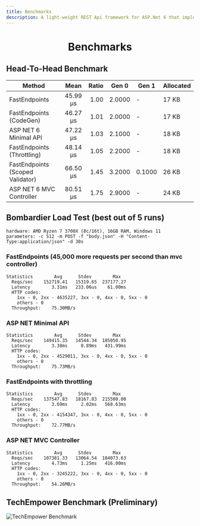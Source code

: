 ```yaml
---
title: Benchmarks
description: A light-weight REST Api framework for ASP.Net 6 that implements REPR (Request-Endpoint-Response) Pattern.
---
```


<h1 align="center">Benchmarks</h1>

## Head-To-Head Benchmark

| Method                           |   Mean   | Ratio | Gen 0  | Gen 1  | Allocated |
| -------------------------------- | :------: | ----: | ------ | ------ | --------- |
| FastEndpoints                    | 45.99 μs |  1.00 | 2.0000 | -      | 17 KB     |
| FastEndpoints (CodeGen)          | 46.27 μs |  1.01 | 2.0000 | -      | 17 KB     |
| ASP NET 6 Minimal API            | 47.22 μs |  1.03 | 2.1000 | -      | 18 KB     |
| FastEndpoints (Throttling)       | 48.14 μs |  1.05 | 2.2000 | -      | 18 KB     |
| FastEndpoints (Scoped Validator) | 66.50 μs |  1.45 | 3.2000 | 0.1000 | 26 KB     |
| ASP NET 6 MVC Controller         | 80.51 μs |  1.75 | 2.9000 | -      | 24 KB     |

## Bombardier Load Test (best out of 5 runs)

```
hardware: AMD Ryzen 7 3700X (8c/16t), 16GB RAM, Windows 11
parameters: -c 512 -m POST -f "body.json" -H "Content-Type:application/json" -d 30s
```

### FastEndpoints (45,000 more requests per second than mvc controller)

```
Statistics        Avg      Stdev        Max
  Reqs/sec    152719.41   15319.65  237177.27
  Latency        3.31ms   233.06us    61.00ms
  HTTP codes:
    1xx - 0, 2xx - 4635227, 3xx - 0, 4xx - 0, 5xx - 0
    others - 0
  Throughput:    75.30MB/s
```

### ASP NET Minimal API

```
Statistics        Avg      Stdev        Max
  Reqs/sec    149415.35   14544.34  185050.95
  Latency        3.38ms     0.89ms   431.99ms
  HTTP codes:
    1xx - 0, 2xx - 4529011, 3xx - 0, 4xx - 0, 5xx - 0
    others - 0
  Throughput:    75.73MB/s
```

### FastEndpoints with throttling

```
Statistics        Avg      Stdev        Max
  Reqs/sec    137547.83   18167.83  215500.00
  Latency        3.69ms     2.02ms   568.63ms
  HTTP codes:
    1xx - 0, 2xx - 4154347, 3xx - 0, 4xx - 0, 5xx - 0
    others - 0
  Throughput:    72.77MB/s
```

### ASP NET MVC Controller

```
Statistics        Avg      Stdev        Max
  Reqs/sec    107381.33   13064.54  184073.63
  Latency        4.73ms     1.25ms   416.00ms
  HTTP codes:
    1xx - 0, 2xx - 3245222, 3xx - 0, 4xx - 0, 5xx - 0
    others - 0
  Throughput:    54.26MB/s
```

## TechEmpower Benchmark (Preliminary)

<img src="/techempower-benchmarks.png" alt="TechEmpower Benchmark" />
